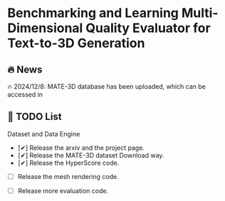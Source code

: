 # Benchmarking and Learning Multi-Dimensional Quality Evaluator for Text-to-3D Generation
## 🔥 News
🔥 2024/12/8:  MATE-3D database has been uploaded, which can be accessed in 

## 📝 TODO List
Dataset and Data Engine
- [✔] Release the arxiv and the project page.
- [✔] Release the MATE-3D dataset Download way.
- [✔] Release the HyperScore code.
- [ ] Release the mesh rendering code.
- [ ] Release more evaluation code.

